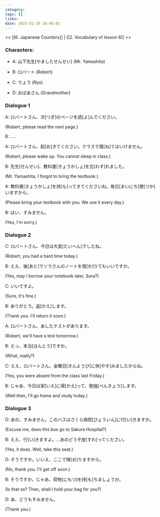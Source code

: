 ```yaml
---
category: 
tags: []
links:
date: 2025-01-26 10:40:03
---
```

<< [[6. Japanese Counters]] | [[2. Vocabulary of lesson 6]] >>

### Characters:

- A: 山下先生\[やましたせんせい\] (Mr. Yamashita)

- B: ロバート (Robert)

- C: りょう (Ryo)

- D: おばあさん (Grandmother)

### Dialogue 1

A: ロバートさん、次\[つぎ\]のページを読\[よ\]んでください。

(Robert, please read the next page.)

B: .....

A: ロバートさん、起\[お\]きてください。クラスで寝\[ね\]てはいけません。

(Robert, please wake up. You cannot sleep in class.)

B: 先生\[せんせい\]、教科書\[きょうかしょ\]を忘\[わす\]れました。

(Mr. Yamashita, I forgot to bring the textbook.)

A: 教科書\[きょうかしょ\]を持\[も\]ってきてくださいね。毎日\[まいにち\]使\[つか\]いますから。

(Please bring your textbook with you. We use it every day.)

B: はい、すみません。

(Yes, I'm sorry.)

### Dialogue 2

C: ロバートさん、今日は大変\[たいへん\]でしたね。

(Robert, you had a hard time today.)

B: ええ、後\[あと\]でソラさんのノートを借\[か\]りてもいいですか。

(Yes, may I borrow your notebook later, Sora?)

C: いいですよ。

(Sure, it's fine.)

B: ありがとう。返\[かえ\]します。

(Thank you. I'll return it soon.)

A: ロバートさん、あしたテストがあります。

(Robert, we'll have a test tomorrow.)

B: えっ、本当\[ほんとう\]ですか。

(What, really?)

C: ええ、ロバートさん、金曜日\[きんようび\]に休\[やす\]みましたからね。

(Yes, you were absent from the class last Friday.)

B: じゃあ、今日は家\[いえ\]に帰\[かえ\]って、勉強\[べんきょう\]します。

(Well then, I'll go home and study today.)

### Dialogue 3

D: あの、すみません。このバスはさくら病院\[びょういん\]に行\[い\]きますか。

(Excuse me, does this bus go to Sakura Hospital?)

B: ええ、行\[い\]きますよ。...あのどうぞ座\[すわ\]ってください。

(Yes, it does. Well, take this seat.)

D: そうですか。いいえ、ここで降\[お\]りますから。

(No, thank you. I'll get off soon.)

B: そうですか。じゃあ、荷物\[にもつ\]を持\[も\]ちましょうか。

(Is that so? Then, shall I hold your bag for you?)

D: あ、どうもすみません。

(Thank you.)